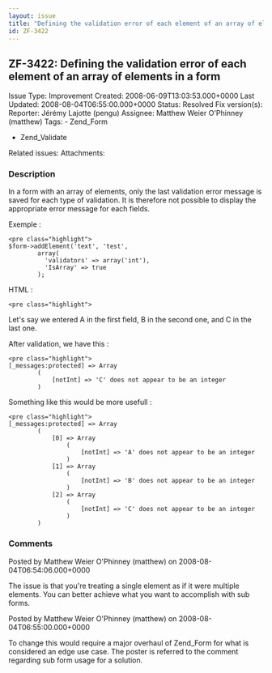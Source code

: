 ```yaml
---
layout: issue
title: "Defining the validation error of each element of an array of elements in a form"
id: ZF-3422
---
```


ZF-3422: Defining the validation error of each element of an array of elements in a form
----------------------------------------------------------------------------------------

 Issue Type: Improvement Created: 2008-06-09T13:03:53.000+0000 Last Updated: 2008-08-04T06:55:00.000+0000 Status: Resolved Fix version(s): 
 Reporter:  Jérémy Lajotte (pengu)  Assignee:  Matthew Weier O'Phinney (matthew)  Tags: - Zend\_Form
- Zend\_Validate
 
 Related issues: 
 Attachments: 
### Description

In a form with an array of elements, only the last validation error message is saved for each type of validation. It is therefore not possible to display the appropriate error message for each fields.

Exemple :

 
    <pre class="highlight"> 
    $form->addElement('text', 'test',
            array(
              'validators' => array('int'),
              'IsArray' => true
            );


HTML :

 
    <pre class="highlight">


Let's say we entered A in the first field, B in the second one, and C in the last one.

After validation, we have this :

 
    <pre class="highlight"> 
    [_messages:protected] => Array
            (
                [notInt] => 'C' does not appear to be an integer
            )


Something like this would be more usefull :

 
    <pre class="highlight">
    [_messages:protected] => Array
            (
                [0] => Array
                    (
                        [notInt] => 'A' does not appear to be an integer
                    )
                [1] => Array
                    (
                        [notInt] => 'B' does not appear to be an integer
                    )
                [2] => Array
                    (
                        [notInt] => 'C' does not appear to be an integer
                    )
            )


 

 

### Comments

Posted by Matthew Weier O'Phinney (matthew) on 2008-08-04T06:54:06.000+0000

The issue is that you're treating a single element as if it were multiple elements. You can better achieve what you want to accomplish with sub forms.

 

 

Posted by Matthew Weier O'Phinney (matthew) on 2008-08-04T06:55:00.000+0000

To change this would require a major overhaul of Zend\_Form for what is considered an edge use case. The poster is referred to the comment regarding sub form usage for a solution.

 

 